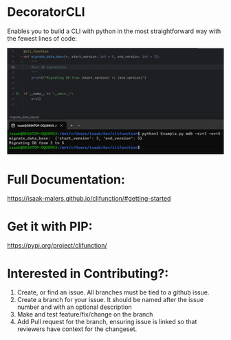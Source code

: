 # DecoratorCLI
Enables you to build a CLI with python in the most straightforward way with the fewest lines of code:

![Example](docs/Example.png)

# Full Documentation:
https://isaak-malers.github.io/clifunction/#getting-started

# Get it with PIP:
https://pypi.org/project/clifunction/

# Interested in Contributing?:
1. Create, or find an issue.  All branches must be tied to a github issue.
2. Create a branch for your issue.  It should be named after the issue number and with an optional description
3. Make and test feature/fix/change on the branch
4. Add Pull request for the branch, ensuring issue is linked so that reviewers have context for the changeset.
